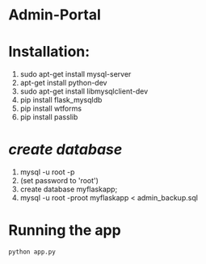 # Admin-Portal
 # Installation:
1. sudo apt-get install mysql-server
2. apt-get install python-dev
3. sudo apt-get install libmysqlclient-dev
4. pip install flask_mysqldb
5. pip install wtforms
6. pip install passlib
 # *create database*
 1. mysql -u root -p 
 2. (set password to 'root')
 3. create database myflaskapp;
 4. mysql -u root -proot myflaskapp < admin_backup.sql
 # Running the app
```
python app.py
```
